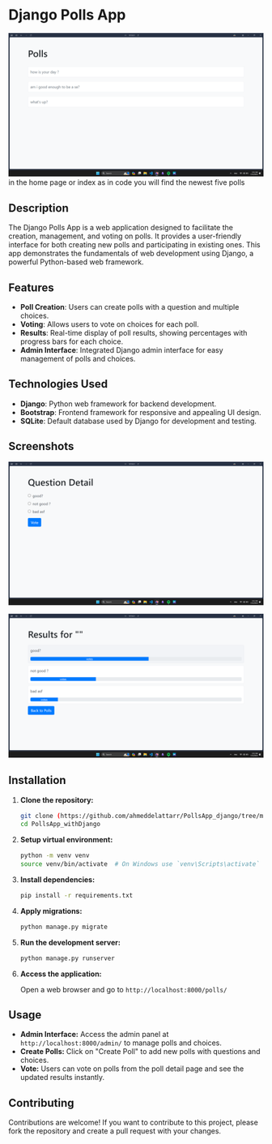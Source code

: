 


# Django Polls App

![Home Image](./screenshots/home.png)
in the home page or index as in code you will find the newest five polls 

## Description

The Django Polls App is a web application designed to facilitate the creation, management, and voting on polls. It provides a user-friendly interface for both creating new polls and participating in existing ones. This app demonstrates the fundamentals of web development using Django, a powerful Python-based web framework.

## Features

- **Poll Creation**: Users can create polls with a question and multiple choices.
- **Voting**: Allows users to vote on choices for each poll.
- **Results**: Real-time display of poll results, showing percentages with progress bars for each choice.
- **Admin Interface**: Integrated Django admin interface for easy management of polls and choices.

## Technologies Used

- **Django**: Python web framework for backend development.
- **Bootstrap**: Frontend framework for responsive and appealing UI design.
- **SQLite**: Default database used by Django for development and testing.

## Screenshots

![choices 1](./screenshots/choices.png)

![results 2](./screenshots/result.png)



## Installation

1. **Clone the repository:**

   ```bash
   git clone (https://github.com/ahmeddelattarr/PollsApp_django/tree/main)
   cd PollsApp_withDjango
   ```

2. **Setup virtual environment:**

   ```bash
   python -m venv venv
   source venv/bin/activate  # On Windows use `venv\Scripts\activate`
   ```

3. **Install dependencies:**

   ```bash
   pip install -r requirements.txt
   ```

4. **Apply migrations:**

   ```bash
   python manage.py migrate
   ```

5. **Run the development server:**

   ```bash
   python manage.py runserver
   ```

6. **Access the application:**

   Open a web browser and go to `http://localhost:8000/polls/`

## Usage

- **Admin Interface:** Access the admin panel at `http://localhost:8000/admin/` to manage polls and choices.
- **Create Polls:** Click on "Create Poll" to add new polls with questions and choices.
- **Vote:** Users can vote on polls from the poll detail page and see the updated results instantly.

## Contributing

Contributions are welcome! If you want to contribute to this project, please fork the repository and create a pull request with your changes.

